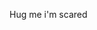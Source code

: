 Hug me i'm scared 

<!---
marbleslovesyou/marbleslovesyou is a ✨ special ✨ repository because its `README.md` (this file) appears on your GitHub profile.
You can click the Preview link to take a look at your changes.
--->
